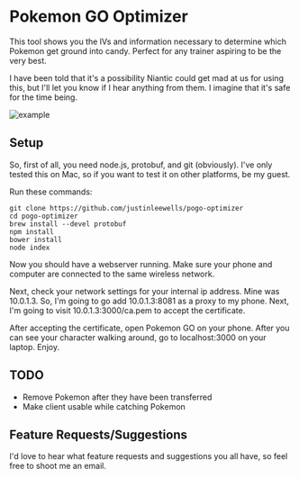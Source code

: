 # Pokemon GO Optimizer
This tool shows you the IVs and information necessary to determine which Pokemon get ground into candy. Perfect for any trainer aspiring to be the very best.

I have been told that it's a possibility Niantic could get mad at us for using this, but I'll let you know if I hear anything from them. I imagine that it's safe for the time being.

![example](http://i.imgur.com/3V8xw1G.png)

## Setup
So, first of all, you need node.js, protobuf, and git (obviously). I've only tested this on Mac, so if you want to test it on other platforms, be my guest.

Run these commands:

```
git clone https://github.com/justinleewells/pogo-optimizer
cd pogo-optimizer
brew install --devel protobuf
npm install
bower install
node index
```
Now you should have a webserver running. Make sure your phone and computer are connected to the same wireless network.

Next, check your network settings for your internal ip address. Mine was 10.0.1.3. So, I'm going to go add 10.0.1.3:8081 as a proxy to my phone. Next, I'm going to visit 10.0.1.3:3000/ca.pem to accept the certificate.

After accepting the certificate, open Pokemon GO on your phone. After you can see your character walking around, go to localhost:3000 on your laptop. Enjoy.

## TODO

* Remove Pokemon after they have been transferred
* Make client usable while catching Pokemon

## Feature Requests/Suggestions

I'd love to hear what feature requests and suggestions you all have, so feel free to shoot me an email.
